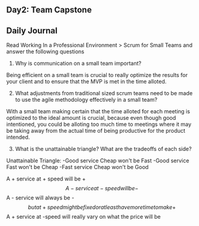 ## Day2: Team Capstone

## Daily Journal
Read Working In a Professional Environment > Scrum for Small Teams and answer the following questions

1. Why is communication on a small team important?

Being efficient on a small team is crucial to really optimize the results for your client and to ensure that the MVP is met in the time alloted. 

2. What adjustments from traditional sized scrum teams need to be made to use the agile methodology effectively in a small team?

With a small team making certain that the time alloted for each meeting is optimized to the ideal amount is crucial, because even though good intentioned, you could be alloting too much time to meetings where it may be taking away from the actual time of being productive for the product intended.

3. What is the unattainable triangle? What are the tradeoffs of each side?

Unattainable Triangle:
-Good service Cheap won't be Fast
-Good service Fast won't be Cheap
-Fast service Cheap won't be Good

A + service at + speed will be + $$
A - service at - speed will be - $$
A - service will always be -$$ but at + speed might be fixed or at least have more time to make + $$
A + service at -speed will really vary on what the price will be 